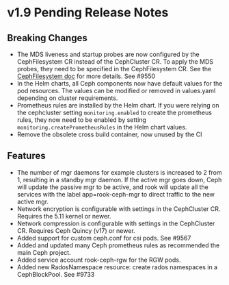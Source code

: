 # v1.9 Pending Release Notes

## Breaking Changes

* The MDS liveness and startup probes are now configured by the CephFilesystem CR instead of the
  CephCluster CR. To apply the MDS probes, they need to be specified in the CephFilesystem CR. See the
  [CephFilesystem doc](Documentation/ceph-filesystem-crd.md#metadata-server-settings) for more details. See #9550
* In the Helm charts, all Ceph components now have default values for the pod resources. The values
  can be modified or removed in values.yaml depending on cluster requirements.
* Prometheus rules are installed by the Helm chart. If you were relying on the cephcluster setting
  `monitoring.enabled` to create the prometheus rules, they now  need to be enabled by setting
  `monitoring.createPrometheusRules` in the Helm chart values.
* Remove the obsolete cross build container, now unused by the CI

## Features

* The number of mgr daemons for example clusters is increased to 2 from 1, resulting in a standby
  mgr daemon. If the active mgr goes down, Ceph will update the passive mgr to be active, and rook
  will update all the services with the label app=rook-ceph-mgr to direct traffic to the new active
  mgr.
* Network encryption is configurable with settings in the CephCluster CR. Requires the 5.11 kernel or newer.
* Network compression is configurable with settings in the CephCluster CR. Requires Ceph Quincy (v17) or newer.
* Added support for custom ceph.conf for csi pods. See #9567
* Added and updated many Ceph prometheus rules as recommended the main Ceph project.
* Added service account rook-ceph-rgw for the RGW pods.
* Added new RadosNamespace resource: create rados namespaces in a CephBlockPool. See #9733
